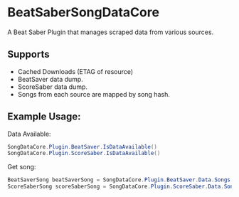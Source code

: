 # BeatSaberSongDataCore

A Beat Saber Plugin that manages scraped data from various sources.  

## Supports
- Cached Downloads (ETAG of resource)
- BeatSaver data dump.
- ScoreSaber data dump.
- Songs from each source are mapped by song hash.

## Example Usage:
Data Available:
```c#
SongDataCore.Plugin.BeatSaver.IsDataAvailable()
SongDataCore.Plugin.ScoreSaber.IsDataAvailable()
```

Get song:
```c#
BeatSaverSong beatSaverSong = SongDataCore.Plugin.BeatSaver.Data.Songs[hash];
ScoreSaberSong scoreSaberSong = SongDataCore.Plugin.ScoreSaber.Data.Songs[hash];
```
